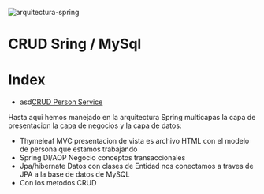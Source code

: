 ![arquitectura-spring](https://github.com/jose-campos1/ControlDeClientesCRUD/assets/106594685/f13eba2a-a5df-41ae-ba64-1dda41d35aaf)

# CRUD Sring / MySql

# Index
 * asd[CRUD Person Service](https://github.com/jose-campos1/ControlDeClientesCRUD/blob/main/src/main/java/vzla/revo/revo/personaService/PersonaService.java)


Hasta aqui hemos manejado en la arquitectura Spring multicapas la capa de presentacion la capa de negocios y la capa de datos:
 * Thymeleaf MVC presentacion de vista es archivo HTML con el modelo de persona que estamos trabajando
 * Spring DI/AOP Negocio conceptos transaccionales
 * Jpa/hibernate Datos con clases de Entidad nos conectamos a traves de JPA a la base de datos de MySQL
 * Con los metodos CRUD
 
